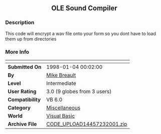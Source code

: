 ﻿<div align="center">

## OLE Sound Compiler


</div>

### Description

This code will encrypt a wav file onto your form so you dont have to load them up from directories
 
### More Info
 


<span>             |<span>
---                |---
**Submitted On**   |1998-01-04 00:02:00
**By**             |[Mike Breault](https://github.com/Planet-Source-Code/PSCIndex/blob/master/ByAuthor/mike-breault.md)
**Level**          |Intermediate
**User Rating**    |3.0 (9 globes from 3 users)
**Compatibility**  |VB 6\.0
**Category**       |[Miscellaneous](https://github.com/Planet-Source-Code/PSCIndex/blob/master/ByCategory/miscellaneous__1-1.md)
**World**          |[Visual Basic](https://github.com/Planet-Source-Code/PSCIndex/blob/master/ByWorld/visual-basic.md)
**Archive File**   |[CODE\_UPLOAD14457232001\.zip](https://github.com/Planet-Source-Code/mike-breault-ole-sound-compiler__1-14956/archive/master.zip)








